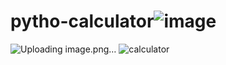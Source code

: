 # pytho-calculator![image](https://github.com/Slimi1/pytho-calculator/assets/135278375/50f2723b-50cd-441e-91c0-19c826562dde)
![Uploading image.png…]()
![calculator](https://github.com/Slimi1/pytho-calculator/assets/135278375/3403a8a2-08a8-447c-af12-efb73f163051)
